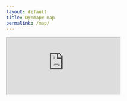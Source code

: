 ```yaml
---
layout: default
title: Dynmap® map
permalink: /map/
---
```


<!-- Embedded Dynmap(R) web interface -->
<div class="hero-unit map">
	<!-- worldname -> world, mapname -> surface, zoom -> 3, x -> 2823, y -> 64, z -> 2644 -->
	<iframe src="https://map.aedi.app/?worldname=world&mapname=surface&zoom=3&x=2823&y=64&z=2644"></iframe>
</div>
